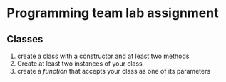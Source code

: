 # Programming team lab assignment

## Classes
1. create a class with a constructor and at least two methods
2. Create at least two instances of your class
3. create a *function* that accepts your class as one of its parameters